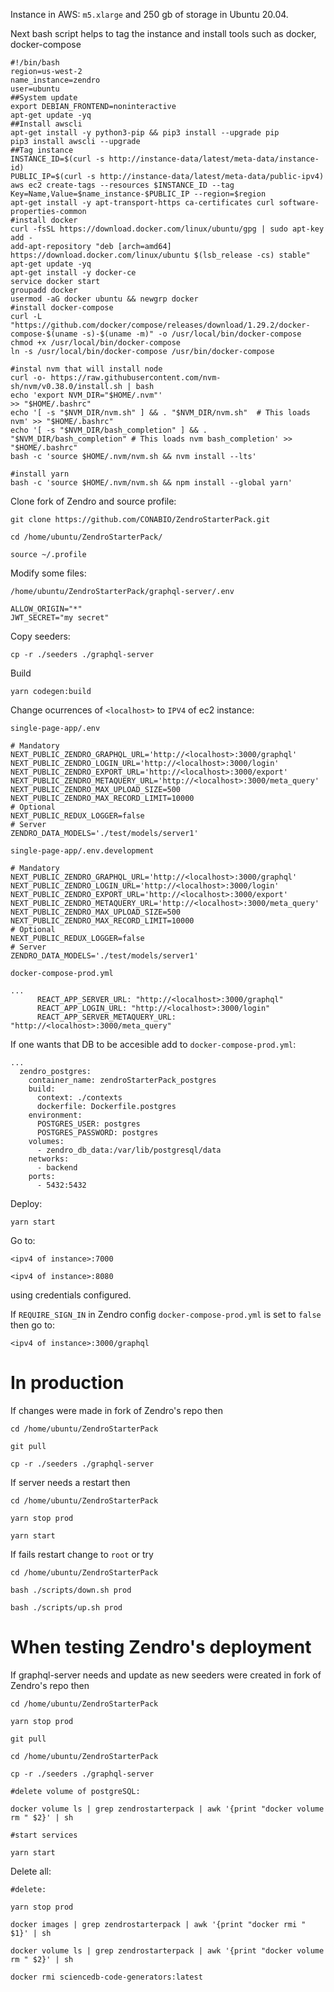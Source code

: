 Instance in AWS: `m5.xlarge` and 250 gb of storage in Ubuntu 20.04.

Next bash script helps to tag the instance and install tools such as docker, docker-compose

```
#!/bin/bash
region=us-west-2
name_instance=zendro
user=ubuntu
##System update
export DEBIAN_FRONTEND=noninteractive
apt-get update -yq
##Install awscli
apt-get install -y python3-pip && pip3 install --upgrade pip
pip3 install awscli --upgrade
##Tag instance
INSTANCE_ID=$(curl -s http://instance-data/latest/meta-data/instance-id)
PUBLIC_IP=$(curl -s http://instance-data/latest/meta-data/public-ipv4)
aws ec2 create-tags --resources $INSTANCE_ID --tag Key=Name,Value=$name_instance-$PUBLIC_IP --region=$region
apt-get install -y apt-transport-https ca-certificates curl software-properties-common
#install docker
curl -fsSL https://download.docker.com/linux/ubuntu/gpg | sudo apt-key add -
add-apt-repository "deb [arch=amd64] https://download.docker.com/linux/ubuntu $(lsb_release -cs) stable"
apt-get update -yq
apt-get install -y docker-ce
service docker start
groupadd docker
usermod -aG docker ubuntu && newgrp docker
#install docker-compose
curl -L "https://github.com/docker/compose/releases/download/1.29.2/docker-compose-$(uname -s)-$(uname -m)" -o /usr/local/bin/docker-compose
chmod +x /usr/local/bin/docker-compose
ln -s /usr/local/bin/docker-compose /usr/bin/docker-compose

#instal nvm that will install node
curl -o- https://raw.githubusercontent.com/nvm-sh/nvm/v0.38.0/install.sh | bash
echo 'export NVM_DIR="$HOME/.nvm"'                                       >> "$HOME/.bashrc"
echo '[ -s "$NVM_DIR/nvm.sh" ] && . "$NVM_DIR/nvm.sh"  # This loads nvm' >> "$HOME/.bashrc"
echo '[ -s "$NVM_DIR/bash_completion" ] && . "$NVM_DIR/bash_completion" # This loads nvm bash_completion' >> "$HOME/.bashrc"
bash -c 'source $HOME/.nvm/nvm.sh && nvm install --lts'

#install yarn
bash -c 'source $HOME/.nvm/nvm.sh && npm install --global yarn'
```

Clone fork of Zendro and source profile:

```
git clone https://github.com/CONABIO/ZendroStarterPack.git
```

```
cd /home/ubuntu/ZendroStarterPack/

source ~/.profile
```

Modify some files:

`/home/ubuntu/ZendroStarterPack/graphql-server/.env`

```
ALLOW_ORIGIN="*"
JWT_SECRET="my secret"
```

Copy seeders:

```
cp -r ./seeders ./graphql-server
```

Build

```
yarn codegen:build
```

Change ocurrences of `<localhost>` to `IPV4` of ec2 instance:

`single-page-app/.env`

```
# Mandatory
NEXT_PUBLIC_ZENDRO_GRAPHQL_URL='http://<localhost>:3000/graphql'
NEXT_PUBLIC_ZENDRO_LOGIN_URL='http://<localhost>:3000/login'
NEXT_PUBLIC_ZENDRO_EXPORT_URL='http://<localhost>:3000/export'
NEXT_PUBLIC_ZENDRO_METAQUERY_URL='http://<localhost>:3000/meta_query'
NEXT_PUBLIC_ZENDRO_MAX_UPLOAD_SIZE=500
NEXT_PUBLIC_ZENDRO_MAX_RECORD_LIMIT=10000
# Optional
NEXT_PUBLIC_REDUX_LOGGER=false
# Server
ZENDRO_DATA_MODELS='./test/models/server1'
```

`single-page-app/.env.development`

```
# Mandatory
NEXT_PUBLIC_ZENDRO_GRAPHQL_URL='http://<localhost>:3000/graphql'
NEXT_PUBLIC_ZENDRO_LOGIN_URL='http://<localhost>:3000/login'
NEXT_PUBLIC_ZENDRO_EXPORT_URL='http://<localhost>:3000/export'
NEXT_PUBLIC_ZENDRO_METAQUERY_URL='http://<localhost>:3000/meta_query'
NEXT_PUBLIC_ZENDRO_MAX_UPLOAD_SIZE=500
NEXT_PUBLIC_ZENDRO_MAX_RECORD_LIMIT=10000
# Optional
NEXT_PUBLIC_REDUX_LOGGER=false
# Server
ZENDRO_DATA_MODELS='./test/models/server1'
```

`docker-compose-prod.yml`

```
...
      REACT_APP_SERVER_URL: "http://<localhost>:3000/graphql"
      REACT_APP_LOGIN_URL: "http://<localhost>:3000/login"
      REACT_APP_SERVER_METAQUERY_URL: "http://<localhost>:3000/meta_query"
```

If one wants that DB to be accesible add to `docker-compose-prod.yml`:

```
...
  zendro_postgres:
    container_name: zendroStarterPack_postgres
    build:
      context: ./contexts
      dockerfile: Dockerfile.postgres
    environment:
      POSTGRES_USER: postgres
      POSTGRES_PASSWORD: postgres
    volumes:
      - zendro_db_data:/var/lib/postgresql/data
    networks:
      - backend
    ports:
      - 5432:5432
```

Deploy:

```
yarn start
```

Go to:

```
<ipv4 of instance>:7000

<ipv4 of instance>:8080

```
using credentials configured.

If `REQUIRE_SIGN_IN` in Zendro config `docker-compose-prod.yml` is set to `false` then go to:

```
<ipv4 of instance>:3000/graphql
```

# In production

If changes were made in fork of Zendro's repo then

```
cd /home/ubuntu/ZendroStarterPack

git pull

cp -r ./seeders ./graphql-server

```

If server needs a restart then

```
cd /home/ubuntu/ZendroStarterPack

yarn stop prod

yarn start
```

If fails restart change to `root` or try

```
cd /home/ubuntu/ZendroStarterPack

bash ./scripts/down.sh prod

bash ./scripts/up.sh prod

```

# When testing Zendro's deployment

If graphql-server needs and update as new seeders were created in fork of Zendro's repo then

```
cd /home/ubuntu/ZendroStarterPack

yarn stop prod

git pull

cd /home/ubuntu/ZendroStarterPack

cp -r ./seeders ./graphql-server

#delete volume of postgreSQL:

docker volume ls | grep zendrostarterpack | awk '{print "docker volume rm " $2}' | sh

#start services

yarn start
```

Delete all:

```
#delete:

yarn stop prod

docker images | grep zendrostarterpack | awk '{print "docker rmi " $1}' | sh

docker volume ls | grep zendrostarterpack | awk '{print "docker volume rm " $2}' | sh

docker rmi sciencedb-code-generators:latest
```

